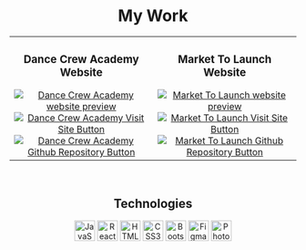 <div align="center"> 
  <h1>My Work</h2>
  <table>
    <tr>
      <tr><td width="50%">
          <h3 align="center">Dance Crew Academy Website</h3>
          <div align="center">
            <a href="https://d-crew-academy.netlify.app" target="_blank" rel="noreferrer">
              <img src="https://github.com/webdesignmethod/webdesignmethod/assets/24868045/68fcad62-0d8f-418e-8882-2b417161555f" alt="Dance Crew Academy website preview" />
            </a>
            <div>
              <a href="https://d-crew-academy.netlify.app">
                <img src="https://img.shields.io/badge/Visit-blue?style=for-the-badge&color=f43f5e" alt="Dance Crew Academy Visit Site Button">
              </a>
              <a href="https://github.com/webdesignmethod/dance-crew-academy-website">
                <img src="https://img.shields.io/badge/Source-grey?style=for-the-badge&color=e2e8f0" alt="Dance Crew Academy Github Repository Button">
              </a>
            </div>
          </div>
        </td><td width="50%">
          <h3 align="center">Market To Launch Website</h3>
          <div align="center">
            <a href="https://market-to-launch.netlify.app" target="_blank" rel="noreferrer">
              <img src="https://github.com/webdesignmethod/webdesignmethod/assets/24868045/ca6452a1-fdb7-4c57-8c0a-985fba85cff4" alt="Market To Launch website preview" />
            </a>
            <div>
              <a href="https://market-to-launch.netlify.app">
                <img src="https://img.shields.io/badge/Visit-blue?style=for-the-badge&color=3b82f6" alt="Market To Launch Visit Site Button">
              </a>
              <a href="https://github.com/webdesignmethod/market-to-launch-website">
                <img src="https://img.shields.io/badge/Source-grey?style=for-the-badge&color=e2e8f0" alt="Market To Launch Github Repository Button">
              </a>
            </div>
          </div>
        </td></tr>
    </tr>  
  </table></div>

<br/>

<div align="center">
  <h2 align="center">Technologies</h2>
  
  <a href="https://developer.mozilla.org/en-US/docs/Web/JavaScript" target="_blank" rel="noreferrer">
    <img src="https://raw.githubusercontent.com/danielcranney/readme-generator/main/public/icons/skills/javascript-colored.svg" width="36" height="36" alt="JavaScript" /></a>  
  <a href="https://reactjs.org/" target="_blank" rel="noreferrer"><img src="https://raw.githubusercontent.com/danielcranney/readme-generator/main/public/icons/skills/react-colored.svg" width="36" height="36" alt="React" /></a>  
  <a href="https://developer.mozilla.org/en-US/docs/Glossary/HTML5" target="_blank" rel="noreferrer"><img src="https://raw.githubusercontent.com/danielcranney/readme-generator/main/public/icons/skills/html5-colored.svg" width="36" height="36" alt="HTML5" /></a>  
  <a href="https://www.w3.org/TR/CSS/#css" target="_blank" rel="noreferrer"><img src="https://raw.githubusercontent.com/danielcranney/readme-generator/main/public/icons/skills/css3-colored.svg" width="36" height="36" alt="CSS3" /></a>  
  <a href="https://getbootstrap.com/" target="_blank" rel="noreferrer"><img src="https://raw.githubusercontent.com/danielcranney/readme-generator/main/public/icons/skills/bootstrap-colored.svg" width="36" height="36" alt="Bootstrap" /></a>  
  <a href="https://www.figma.com/" target="_blank" rel="noreferrer"><img src="https://raw.githubusercontent.com/danielcranney/readme-generator/main/public/icons/skills/figma-colored.svg" width="36" height="36" alt="Figma" /></a>  
  <a href="https://www.adobe.com/uk/products/photoshop.html" target="_blank" rel="noreferrer"><img src="https://raw.githubusercontent.com/danielcranney/readme-generator/main/public/icons/skills/photoshop-colored.svg" width="36" height="36" alt="Photoshop" /></a>
</div>

<!--<a href="https://nodejs.org/en/" target="_blank" rel="noreferrer"><img src="https://raw.githubusercontent.com/danielcranney/readme-generator/main/public/icons/skills/nodejs-colored.svg" width="36" height="36" alt="NodeJS" /></a>
<a href="https://expressjs.com/" target="_blank" rel="noreferrer"><img src="https://raw.githubusercontent.com/danielcranney/readme-generator/main/public/icons/skills/express-colored.svg" width="36" height="36" alt="Express" /></a> 
<a href="https://www.mongodb.com/" target="_blank" rel="noreferrer"><img src="https://raw.githubusercontent.com/danielcranney/readme-generator/main/public/icons/skills/mongodb-colored.svg" width="36" height="36" alt="MongoDB" /></a>  -->
</p>
